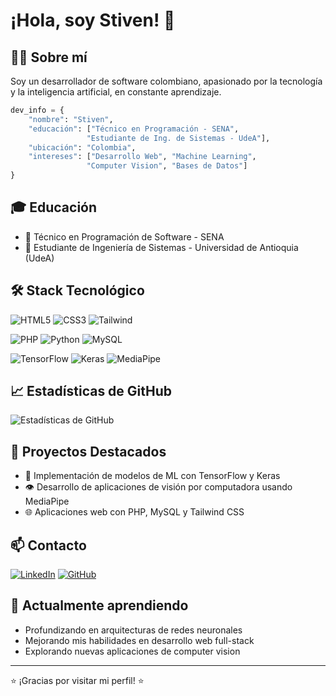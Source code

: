 # ¡Hola, soy Stiven! 👋

## 👨‍💻 Sobre mí
Soy un desarrollador de software colombiano, apasionado por la tecnología y la inteligencia artificial, en constante aprendizaje.

```python
dev_info = {
    "nombre": "Stiven",
    "educación": ["Técnico en Programación - SENA", 
                 "Estudiante de Ing. de Sistemas - UdeA"],
    "ubicación": "Colombia",
    "intereses": ["Desarrollo Web", "Machine Learning", 
                 "Computer Vision", "Bases de Datos"]
}
```

## 🎓 Educación
- 🔹 Técnico en Programación de Software - SENA
- 🔹 Estudiante de Ingeniería de Sistemas - Universidad de Antioquia (UdeA)

## 🛠️ Stack Tecnológico
<!-- Frontend -->
![HTML5](https://img.shields.io/badge/-HTML5-E34F26?style=flat&logo=html5&logoColor=white)
![CSS3](https://img.shields.io/badge/-CSS3-1572B6?style=flat&logo=css3)
![Tailwind](https://img.shields.io/badge/-Tailwind-38B2AC?style=flat&logo=tailwind-css&logoColor=white)

<!-- Backend -->
![PHP](https://img.shields.io/badge/-PHP-777BB4?style=flat&logo=php&logoColor=white)
![Python](https://img.shields.io/badge/-Python-3776AB?style=flat&logo=Python&logoColor=white)
![MySQL](https://img.shields.io/badge/-MySQL-4479A1?style=flat&logo=mysql&logoColor=white)

<!-- AI/ML -->
![TensorFlow](https://img.shields.io/badge/-TensorFlow-FF6F00?style=flat&logo=tensorflow&logoColor=white)
![Keras](https://img.shields.io/badge/-Keras-D00000?style=flat&logo=keras&logoColor=white)
![MediaPipe](https://img.shields.io/badge/-MediaPipe-00A6D6?style=flat&logo=google&logoColor=white)

## 📈 Estadísticas de GitHub
![Estadísticas de GitHub](https://github-readme-stats.vercel.app/api?username=Stiven9900&show_icons=true&theme=radical)

## 💼 Proyectos Destacados
- 🤖 Implementación de modelos de ML con TensorFlow y Keras
- 👁️ Desarrollo de aplicaciones de visión por computadora usando MediaPipe
- 🌐 Aplicaciones web con PHP, MySQL y Tailwind CSS

## 📫 Contacto
[![LinkedIn](https://img.shields.io/badge/-LinkedIn-0077B5?style=flat&logo=LinkedIn&logoColor=white)](https://www.linkedin.com/in/tu-perfil/)
[![GitHub](https://img.shields.io/badge/-GitHub-181717?style=flat&logo=GitHub&logoColor=white)](https://github.com/Stiven9900)

## 🌱 Actualmente aprendiendo
- Profundizando en arquitecturas de redes neuronales
- Mejorando mis habilidades en desarrollo web full-stack
- Explorando nuevas aplicaciones de computer vision

---
⭐️ ¡Gracias por visitar mi perfil! ⭐️
